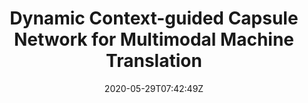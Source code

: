 ---
title: "Dynamic Context-guided Capsule Network for Multimodal Machine Translation"
authors:
- Huan Lin
- Fandong Meng
- Jinsong Su
- Yongjing Yin
- Zhengyuan Yang
- Yubin Ge
- Jie Zhou
- Jiebo Luo
author_notes:
- 
- 
- "通讯作者"
- 
- 
- 
- 
- 
date: "2020-05-29T07:42:49Z"
publishDate: "2025-05-29T07:42:49Z"
publication_types: [direction2]
publication: "**In Proc. of ACM Multimedia 2020. Oral.** (CCF-A类)"
---